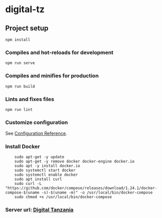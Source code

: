 # digital-tz

## Project setup
```
npm install
```

### Compiles and hot-reloads for development
```
npm run serve
```

### Compiles and minifies for production
```
npm run build
```

### Lints and fixes files
```
npm run lint
```

### Customize configuration
See [Configuration Reference](https://cli.vuejs.org/config/).


### Install Docker
```
    sudo apt-get -y update
    sudo apt-get -y remove docker docker-engine docker.io
    sudo apt -y install docker.io
    sudo systemctl start docker
    sudo systemctl enable docker
    sudo apt install curl
    sudo curl -L "https://github.com/docker/compose/releases/download/1.24.1/docker-compose-$(uname -s)-$(uname -m)" -o /usr/local/bin/docker-compose
    sudo chmod +x /usr/local/bin/docker-compose
```

### Server url: [Digital Tanzania](http://41.59.227.124:3000/)

